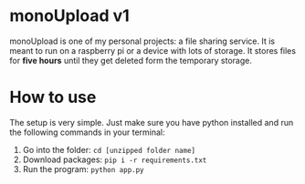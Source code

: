 # monoUpload v1
monoUpload is one of my personal projects: a file sharing service. It is meant to run on a raspberry pi or a device with lots of storage. It stores files for **five hours** until they get deleted form the temporary storage.

# How to use
The setup is very simple. Just make sure you have python installed and run the following commands in your terminal:

1. Go into the folder: `cd [unzipped folder name]`
2. Download packages: `pip i -r requirements.txt`
3. Run the program: `python app.py`
